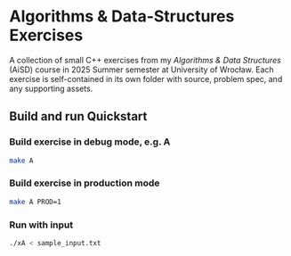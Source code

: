 # Algorithms & Data-Structures Exercises

A collection of small C++ exercises from my *Algorithms & Data Structures* (AiSD) course in 2025 Summer semester at University of Wrocław.
Each exercise is self-contained in its own folder with source, problem spec, and any supporting assets.

## Build and run Quickstart

### Build exercise in debug mode, e.g. A

```bash
make A
```

### Build exercise in production mode

```bash
make A PROD=1
```

### Run with input

```bash
./xA < sample_input.txt
```
